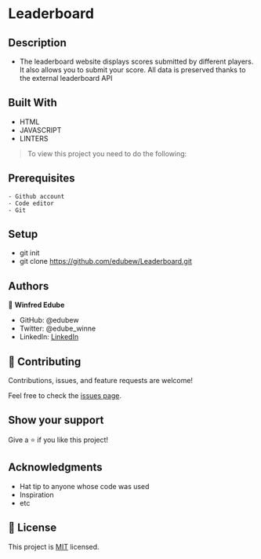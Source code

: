 # Leaderboard

## Description
- The leaderboard website displays scores submitted by different players. It also allows you to submit your score. All data is preserved thanks to the external leaderboard API




## Built With

- HTML
- JAVASCRIPT
- LINTERS




> To view this project you need to do the following:

  ## Prerequisites
    - Github account
    - Code editor
    - Git


  ## Setup
   - git init
   - git clone https://github.com/edubew/Leaderboard.git



## Authors

👤 **Winfred Edube**

- GitHub: @edubew
- Twitter: @edube_winne
- LinkedIn: [LinkedIn](https://linkedin.com/in/winfred-edube-9820a422a/)



## 🤝 Contributing

Contributions, issues, and feature requests are welcome!

Feel free to check the [issues page](https://github.com/edubew/Awesome-books/issues).

## Show your support

Give a ⭐️ if you like this project!

## Acknowledgments

- Hat tip to anyone whose code was used
- Inspiration
- etc

## 📝 License

This project is [MIT](./MIT.md) licensed.
